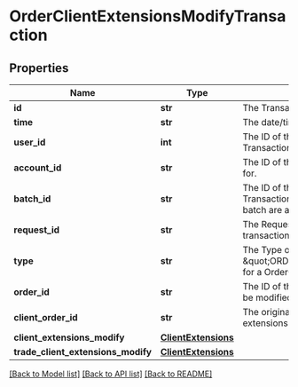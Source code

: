 # OrderClientExtensionsModifyTransaction

## Properties
Name | Type | Description | Notes
------------ | ------------- | ------------- | -------------
**id** | **str** | The Transaction&#39;s Identifier. | [optional] 
**time** | **str** | The date/time when the Transaction was created. | [optional] 
**user_id** | **int** | The ID of the user that initiated the creation of the Transaction. | [optional] 
**account_id** | **str** | The ID of the Account the Transaction was created for. | [optional] 
**batch_id** | **str** | The ID of the \&quot;batch\&quot; that the Transaction belongs to. Transactions in the same batch are applied to the Account simultaneously. | [optional] 
**request_id** | **str** | The Request ID of the request which generated the transaction. | [optional] 
**type** | **str** | The Type of the Transaction. Always set to \&quot;ORDER_CLIENT_EXTENSIONS_MODIFY\&quot; for a OrderClienteExtensionsModifyTransaction. | [optional] 
**order_id** | **str** | The ID of the Order who&#39;s client extensions are to be modified. | [optional] 
**client_order_id** | **str** | The original Client ID of the Order who&#39;s client extensions are to be modified. | [optional] 
**client_extensions_modify** | [**ClientExtensions**](ClientExtensions.md) |  | [optional] 
**trade_client_extensions_modify** | [**ClientExtensions**](ClientExtensions.md) |  | [optional] 

[[Back to Model list]](../README.md#documentation-for-models) [[Back to API list]](../README.md#documentation-for-api-endpoints) [[Back to README]](../README.md)


